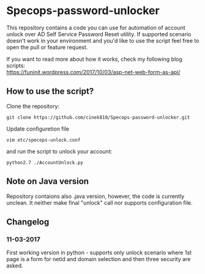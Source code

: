 # Specops-password-unlocker

This repository contains a code you can use for automation of account unlock over AD Self Service Password Reset utility. If supported scenario doesn't work in your environment and you'd like to use the script feel free to open the pull or feature request. 

If you want to read more about how it works, check my following blog scripts:  
https://funinit.wordpress.com/2017/10/03/asp-net-web-form-as-api/

## How to use the script?

Clone the repository:
```
git clone https://github.com/cinek810/Specops-password-unlocker.git
```
Update configuretion file
```
vim etc/specops-unlock.conf
```
and run the script to unlock your account:
```
python2.7 ./AccountUnlock.py
```

## Note on Java version
Repository contaions also .java version, however, the code is currently unclean. It neither make final "unlock" call nor supports configuration file. 

## Changelog
### 11-03-2017
First working version in python - supports only unlock scenario where 1st page is a form for netid and domain selection and then three security are asked. 
